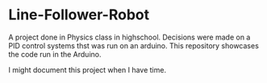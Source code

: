 # Line-Follower-Robot
 
A project done in Physics class in highschool. Decisions were made on a PID control systems thst was run on an arduino. This repository showcases the code run in the Arduino.

I might document this project when I have time.